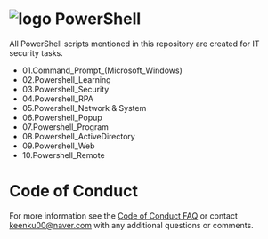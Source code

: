 # ![logo][] PowerShell
All PowerShell scripts mentioned in this repository are created for IT security tasks.

[logo]: https://raw.githubusercontent.com/PowerShell/PowerShell/master/assets/ps_black_64.svg?sanitize=true

* 01.Command_Prompt_(Microsoft_Windows)
* 02.Powershell_Learning
* 03.Powershell_Security
* 04.Powershell_RPA
* 05.Powershell_Network & System
* 06.Powershell_Popup
* 07.Powershell_Program
* 08.Powershell_ActiveDirectory
* 09.Powershell_Web
* 10.Powershell_Remote

# Code of Conduct

For more information see the [Code of Conduct FAQ][conduct-FAQ] or contact [keenku00@naver.com][conduct-email] with any additional questions or comments.

[conduct-FAQ]: https://blog.naver.com/jimmy_jib
[conduct-email]: mailto:keenku00@naver.com
